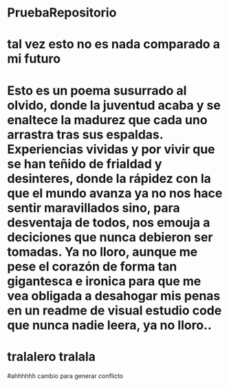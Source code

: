 # PruebaRepositorio
# tal vez esto no es nada comparado a mi futuro
# Esto es un poema susurrado al olvido, donde la juventud acaba y se enaltece la madurez que cada uno arrastra tras sus espaldas. Experiencias vividas y por vivir que se han teñido de frialdad y desinteres, donde la rápidez con la que el mundo avanza ya no nos hace sentir maravillados sino, para desventaja de todos, nos emouja a deciciones que nunca debieron ser tomadas. Ya no lloro, aunque me pese el corazón de forma tan gigantesca e ironica para que me vea obligada a desahogar mis penas en un readme de visual estudio code que nunca nadie leera, ya no lloro..

# tralalero tralala
#ahhhhhh cambio para generar conflicto
